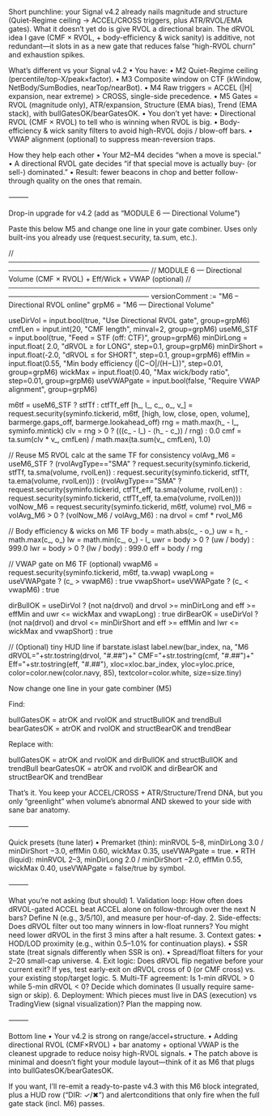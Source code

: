 Short punchline: your Signal v4.2 already nails magnitude and structure (Quiet-Regime ceiling → ACCEL/CROSS triggers, plus ATR/RVOL/EMA gates). What it doesn’t yet do is give RVOL a directional brain. The dRVOL idea I gave (CMF × RVOL, + body-efficiency & wick sanity) is additive, not redundant—it slots in as a new gate that reduces false “high-RVOL churn” and exhaustion spikes.

What’s different vs your Signal v4.2
	•	You have:
	•	M2 Quiet-Regime ceiling (percentile/top-X/peak×factor).
	•	M3 Composite window on CTF (kWindow, NetBody/SumBodies, nearTop/nearBot).
	•	M4 Raw triggers = ACCEL (|H| expansion, near extreme) > CROSS, single-side precedence.
	•	M5 Gates = RVOL (magnitude only), ATR/expansion, Structure (EMA bias), Trend (EMA stack), with bullGatesOK/bearGatesOK.
	•	You don’t yet have:
	•	Directional RVOL (CMF × RVOL) to tell who is winning when RVOL is big.
	•	Body-efficiency & wick sanity filters to avoid high-RVOL dojis / blow-off bars.
	•	VWAP alignment (optional) to suppress mean-reversion traps.

How they help each other
	•	Your M2–M4 decides “when a move is special.”
	•	A directional RVOL gate decides “if that special move is actually buy- (or sell-) dominated.”
	•	Result: fewer beacons in chop and better follow-through quality on the ones that remain.

⸻

Drop-in upgrade for v4.2 (add as “MODULE 6 — Directional Volume”)

Paste this below M5 and change one line in your gate combiner. Uses only built-ins you already use (request.security, ta.sum, etc.).

//──────────────────────────────────────────────────────────────────────────────
// MODULE 6 — Directional Volume (CMF × RVOL) + Eff/Wick + VWAP (optional)
//──────────────────────────────────────────────────────────────────────────────
versionComment := "M6 – Directional RVOL online"
grpM6 = "M6 — Directional Volume"

useDirVol     = input.bool(true,  "Use Directional RVOL gate", group=grpM6)
cmfLen        = input.int(20,     "CMF length", minval=2, group=grpM6)
useM6_STF     = input.bool(true,  "Feed = STF (off: CTF)", group=grpM6)
minDirLong    = input.float( 2.0, "dRVOL ≥ for LONG", step=0.1, group=grpM6)
minDirShort   = input.float(-2.0, "dRVOL ≤ for SHORT", step=0.1, group=grpM6)
effMin        = input.float(0.55, "Min body efficiency (|C−O|/(H−L))", step=0.01, group=grpM6)
wickMax       = input.float(0.40, "Max wick/body ratio", step=0.01, group=grpM6)
useVWAPgate   = input.bool(false, "Require VWAP alignment", group=grpM6)

m6tf = useM6_STF ? stfTf : ctfTf_eff
[h_, l_, c_, o_, v_] = request.security(syminfo.tickerid, m6tf, [high, low, close, open, volume], barmerge.gaps_off, barmerge.lookahead_off)
rng  = math.max(h_ - l_, syminfo.mintick)
clv  = rng > 0 ? (((c_ - l_) - (h_ - c_)) / rng) : 0.0
cmf  = ta.sum(clv * v_, cmfLen) / math.max(ta.sum(v_, cmfLen), 1.0)

// Reuse M5 RVOL calc at the same TF for consistency
volAvg_M6 = useM6_STF ? (rvolAvgType=="SMA" ? request.security(syminfo.tickerid, stfTf, ta.sma(volume, rvolLen))
                                            : request.security(syminfo.tickerid, stfTf, ta.ema(volume, rvolLen)))
                      : (rvolAvgType=="SMA" ? request.security(syminfo.tickerid, ctfTf_eff, ta.sma(volume, rvolLen))
                                            : request.security(syminfo.tickerid, ctfTf_eff, ta.ema(volume, rvolLen)))
volNow_M6 = request.security(syminfo.tickerid, m6tf, volume)
rvol_M6   = volAvg_M6 > 0 ? (volNow_M6 / volAvg_M6) : na
drvol     = cmf * rvol_M6

// Body efficiency & wicks on M6 TF
body = math.abs(c_ - o_)
uw   = h_ - math.max(c_, o_)
lw   = math.min(c_, o_) - l_
uwr  = body > 0 ? (uw / body) : 999.0
lwr  = body > 0 ? (lw / body) : 999.0
eff  = body / rng

// VWAP gate on M6 TF (optional)
vwapM6   = request.security(syminfo.tickerid, m6tf, ta.vwap)
vwapLong = useVWAPgate ? (c_ > vwapM6) : true
vwapShort= useVWAPgate ? (c_ < vwapM6) : true

dirBullOK = useDirVol ? (not na(drvol) and drvol >=  minDirLong and eff >= effMin and uwr <= wickMax and vwapLong)  : true
dirBearOK = useDirVol ? (not na(drvol) and drvol <=  minDirShort and eff >= effMin and lwr <= wickMax and vwapShort) : true

// (Optional) tiny HUD line
if barstate.islast
    label.new(bar_index, na, "M6 dRVOL="+str.tostring(drvol, "#.##")+"  CMF="+str.tostring(cmf, "#.##")+"  Eff="+str.tostring(eff, "#.##"),
              xloc=xloc.bar_index, yloc=yloc.price, color=color.new(color.navy, 85), textcolor=color.white, size=size.tiny)

Now change one line in your gate combiner (M5)

Find:

bullGatesOK = atrOK and rvolOK and structBullOK and trendBull
bearGatesOK = atrOK and rvolOK and structBearOK and trendBear

Replace with:

bullGatesOK = atrOK and rvolOK and dirBullOK and structBullOK and trendBull
bearGatesOK = atrOK and rvolOK and dirBearOK and structBearOK and trendBear

That’s it. You keep your ACCEL/CROSS + ATR/Structure/Trend DNA, but you only “greenlight” when volume’s abnormal AND skewed to your side with sane bar anatomy.

⸻

Quick presets (tune later)
	•	Premarket (thin): minRVOL 5–8, minDirLong 3.0 / minDirShort −3.0, effMin 0.60, wickMax 0.35, useVWAPgate = true.
	•	RTH (liquid): minRVOL 2–3, minDirLong 2.0 / minDirShort −2.0, effMin 0.55, wickMax 0.40, useVWAPgate = false/true by symbol.

⸻

What you’re not asking (but should)
	1.	Validation loop: How often does dRVOL-gated ACCEL beat ACCEL alone on follow-through over the next N bars? Define N (e.g., 3/5/10), and measure per hour-of-day.
	2.	Side-effects: Does dRVOL filter out too many winners in low-float runners? You might need lower dRVOL in the first 3 mins after a halt resume.
	3.	Context gates:
	•	HOD/LOD proximity (e.g., within 0.5–1.0% for continuation plays).
	•	SSR state (treat signals differently when SSR is on).
	•	Spread/float filters for your $2–$20 small-cap universe.
	4.	Exit logic: Does dRVOL flip negative before your current exit? If yes, test early-exit on dRVOL cross of 0 (or CMF cross) vs. your existing stop/target logic.
	5.	Multi-TF agreement: Is 1-min dRVOL > 0 while 5-min dRVOL < 0? Decide which dominates (I usually require same-sign or skip).
	6.	Deployment: Which pieces must live in DAS (execution) vs TradingView (signal visualization)? Plan the mapping now.

⸻

Bottom line
	•	Your v4.2 is strong on range/accel+structure.
	•	Adding directional RVOL (CMF×RVOL) + bar anatomy + optional VWAP is the cleanest upgrade to reduce noisy high-RVOL signals.
	•	The patch above is minimal and doesn’t fight your module layout—think of it as M6 that plugs into bullGatesOK/bearGatesOK.

If you want, I’ll re-emit a ready-to-paste v4.3 with this M6 block integrated, plus a HUD row (“DIR: ✓/✖”) and alertconditions that only fire when the full gate stack (incl. M6) passes.